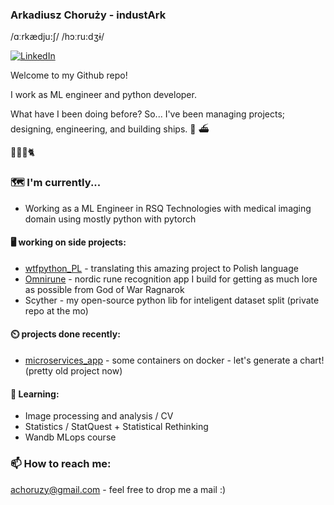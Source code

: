 ### Arkadiusz Choruży - industArk
/ɑːrkædju:ʃ/ /hɔːru:dʒɨ/

<a href="https://www.linkedin.com/in/arkadiuszchoruzy/"><img alt="LinkedIn" src="https://img.shields.io/badge/LinkedIn-Arkadiusz%20Choruzy-blue?style=flat-square&logo=linkedin"></a>

Welcome to my Github repo! 

I work as ML engineer and python developer. 

What have I been doing before?
So... I've been managing projects; designing, engineering, and building ships. :ship: :ferry:

:woman::baby::bearded_person::cat2:

### :world_map: I'm currently...

- Working as a ML Engineer in RSQ Technologies with medical imaging domain using mostly python with pytorch

#### :desktop_computer: working on side projects:

- [wtfpython_PL](https://github.com/industArk/wtfpython_PL) - translating this amazing project to Polish language
- [Omnirune](https://github.com/industArk/omnirune) - nordic rune recognition app I build for getting as much lore as possible from God of War Ragnarok
- Scyther - my open-source python lib for inteligent dataset split (private repo at the mo)

#### ⏲️ projects done recently:

- [microservices_app](https://github.com/industArk/microservices_app) - some containers on docker - let's generate a chart! (pretty old project now)

#### :memo: Learning:
- Image processing and analysis / CV
- Statistics / StatQuest + Statistical Rethinking
- Wandb MLops course

### 📫 How to reach me:
achoruzy@gmail.com - feel free to drop me a mail :)
